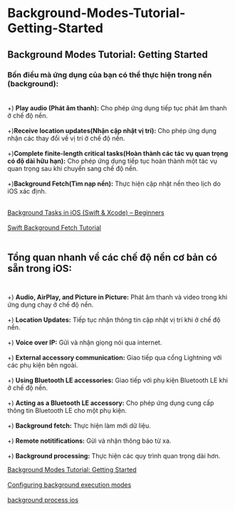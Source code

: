 # Background-Modes-Tutorial-Getting-Started
## Background Modes Tutorial: Getting Started
### Bốn điều mà ứng dụng của bạn có thể thực hiện trong nền (background):<br><br>
+) **Play audio (Phát âm thanh):** Cho phép ứng dụng tiếp tục phát âm thanh ở chế độ nền.<br><br>
+)**Receive location updates(Nhận cập nhật vị trí):**  Cho phép ứng dụng nhận các thay đổi về vị trí ở chế độ nền.<br><br>
+)**Complete finite-length critical tasks(Hoàn thành các tác vụ quan trọng có độ dài hữu hạn):** Cho phép ứng dụng tiếp tục hoàn thành một tác vụ quan trọng sau khi chuyển sang chế độ nền.<br><br>
+)**Background Fetch(Tìm nạp nền):**  Thực hiện cập nhật nền theo lịch do iOS xác định.<br><br>

[Background Tasks in iOS (Swift & Xcode) – Beginners](https://www.youtube.com/watch?v=Lb7OShyNSdM&t=149s) <br><br>
[Swift Background Fetch Tutorial](https://www.youtube.com/watch?v=hJw1UHgsyH8) <br><br>

## **Tổng quan nhanh về các chế độ nền cơ bản có sẵn trong iOS:** <br><br>
+) **Audio, AirPlay, and Picture in Picture:** Phát âm thanh và video trong khi ứng dụng chạy ở chế độ nền.<br><br>
+) **Location Updates:** Tiếp tục nhận thông tin cập nhật vị trí khi ở chế độ nền.<br><br>
+) **Voice over IP:** Gửi và nhận giọng nói qua internet.<br><br>
+) **External accessory communication:**  Giao tiếp qua cổng Lightning với các phụ kiện bên ngoài.<br><br>
+) **Using Bluetooth LE accessories:** Giao tiếp với phụ kiện Bluetooth LE khi ở chế độ nền.<br><br>
+) **Acting as a Bluetooth LE accessory:** Cho phép ứng dụng cung cấp thông tin Bluetooth LE cho một phụ kiện.<br><br>
+) **Background fetch:** Thực hiện làm mới dữ liệu.<br><br>
+) **Remote notitifications:** Gửi và nhận thông báo từ xa.<br><br>
+) **Background processing:** Thực hiện các quy trình quan trọng dài hơn.



[Background Modes Tutorial: Getting Started](https://www.kodeco.com/34269507-background-modes-tutorial-getting-started) <br><br>
[Configuring background execution modes](https://developer.apple.com/documentation/xcode/configuring-background-execution-modes) <br><br>
[background process ios](https://www.google.com/search?q=background+process+ios&sca_esv=600355914&sxsrf=ACQVn0_raNdjrBOXRGbCjLPffvWcQmIFDA%3A1705912909451&ei=TSquZbSNG5Xj2roPucmKyAk&udm=&oq=background+process+ios&gs_lp=Egxnd3Mtd2l6LXNlcnAiFmJhY2tncm91bmQgcHJvY2VzcyBpb3MqAggAMggQABiABBjLATIIEAAYHhgNGAoyCBAAGB4YDRgKMgoQABgeGA0YDxgKMgYQABgWGB4yBhAAGBYYHjIGEAAYFhgeMgYQABgWGB4yBhAAGBYYHjIGEAAYFhgeSLGCAVDuBliUcHACeACQAQCYAZYBoAH4DKoBBDEzLjS4AQPIAQD4AQHCAgcQIRgKGKABwgIEECMYJ8ICCRAAGIAEGA0YE8ICBxAAGIAEGA3CAgYQABgeGA3CAgoQABiABBjLARgKwgIFEAAYgATCAggQABgWGB4YD-IDBBgBIEGIBgE&sclient=gws-wiz-serp) <br><br>
